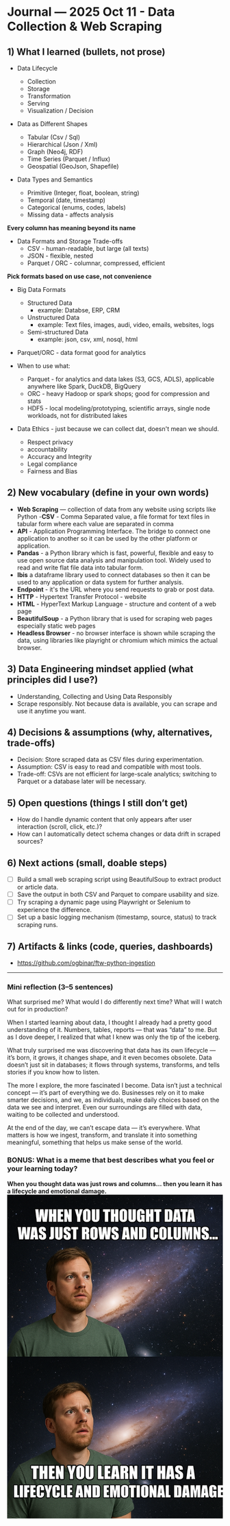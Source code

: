 # Journal — 2025 Oct 11 - Data Collection & Web Scraping

## 1) What I learned (bullets, not prose)
- Data Lifecycle
    - Collection
    - Storage
    - Transformation
    - Serving
    - Visualization / Decision

- Data as Different Shapes
    - Tabular (Csv / Sql)
    - Hierarchical (Json / Xml)
    - Graph (Neo4j, RDF)
    - Time Series (Parquet / Influx)
    - Geospatial (GeoJson, Shapefile)

- Data Types and Semantics
    - Primitive (Integer, float, boolean, string)
    - Temporal (date, timestamp)
    - Categorical (enums, codes, labels)
    - Missing data - affects analysis

**Every column has meaning beyond its name**

- Data Formats and Storage Trade-offs
    - CSV - human-readable, but large (all texts)
    - JSON - flexible, nested
    - Parquet / ORC - columnar, compressed, efficient

**Pick formats based on use case, not convenience**

- Big Data Formats
    - Structured Data
        * example: Databse, ERP, CRM
    - Unstructured Data
        * example: Text files, images, audi, video, emails, websites, logs
    - Semi-structured Data
        * example: json, csv, xml, nosql, html

- Parquet/ORC - data format good for analytics
- When to use what:
    * Parquet - for analytics and data lakes (S3, GCS, ADLS), applicable anywhere like Spark, DuckDB, BigQuery
    * ORC - heavy Hadoop or spark shops; good for compression and stats
    * HDF5 - local modeling/prototyping, scientific arrays, single node workloads, not for distributed lakes        
- Data Ethics - just because we can collect dat, doesn't mean we should.
    * Respect privacy
    * accountability
    * Accuracy and Integrity
    * Legal compliance
    * Fairness and Bias


## 2) New vocabulary (define in your own words)
- **Web Scraping** — collection of data from any website using scripts like Python
-**CSV** - Comma Separated value, a file format for text files in tabular form where each value are separated in comma
- **API** - Application Programming Interface. The bridge to connect one application to another so it can be used by the other platform or application.
- **Pandas** - a Python library which is fast, powerful, flexible and easy to use open source data analysis and manipulation tool. Widely used to read and write flat file data into tabular form.
- **Ibis** a dataframe library used to connect databases so then it can be used to any application or data system for further analysis.
- **Endpoint** - it's the URL where you send requests to grab or post data. 
- **HTTP** - Hypertext Transfer Protocol - website
- **HTML** - HyperText Markup Language - structure and content of a web page
- **BeautifulSoup** - a Python library that is used for scraping web pages especially static web pages
- **Headless Browser** - no browser interface is shown while scraping the data, using libraries like playright or chromium which mimics the actual browser. 


## 3) Data Engineering mindset applied (what principles did I use?)
- Understanding, Collecting and Using Data Responsibly
- Scrape responsibly. Not because data is available, you can scrape and use it anytime you want. 

## 4) Decisions & assumptions (why, alternatives, trade-offs)
- Decision: Store scraped data as CSV files during experimentation.
- Assumption: CSV is easy to read and compatible with most tools.
- Trade-off: CSVs are not efficient for large-scale analytics; switching to Parquet or a database later will be necessary.

## 5) Open questions (things I still don’t get)
- How do I handle dynamic content that only appears after user interaction (scroll, click, etc.)?
- How can I automatically detect schema changes or data drift in scraped sources?

## 6) Next actions (small, doable steps)
- [ ] Build a small web scraping script using BeautifulSoup to extract product or article data.
- [ ] Save the output in both CSV and Parquet to compare usability and size.
- [ ] Try scraping a dynamic page using Playwright or Selenium to experience the difference.
- [ ] Set up a basic logging mechanism (timestamp, source, status) to track scraping runs.

## 7) Artifacts & links (code, queries, dashboards)
- https://github.com/ogbinar/ftw-python-ingestion

---

### Mini reflection (3–5 sentences)
What surprised me? What would I do differently next time? What will I watch out for in production?

When I started learning about data, I thought I already had a pretty good understanding of it. Numbers, tables, reports — that was “data” to me. But as I dove deeper, I realized that what I knew was only the tip of the iceberg.

What truly surprised me was discovering that data has its own lifecycle — it’s born, it grows, it changes shape, and it even becomes obsolete. Data doesn’t just sit in databases; it flows through systems, transforms, and tells stories if you know how to listen.

The more I explore, the more fascinated I become. Data isn’t just a technical concept — it’s part of everything we do. Businesses rely on it to make smarter decisions, and we, as individuals, make daily choices based on the data we see and interpret. Even our surroundings are filled with data, waiting to be collected and understood.

At the end of the day, we can’t escape data — it’s everywhere. What matters is how we ingest, transform, and translate it into something meaningful, something that helps us make sense of the world.

### BONUS: What is a meme that best describes what you feel or your learning today?
**When you thought data was just rows and columns… then you learn it has a lifecycle and emotional damage.**
![Alt text](../assets/what_data_you_know.png "When you thought data was just rows and columns… then you learn it has a lifecycle and emotional damage.")
